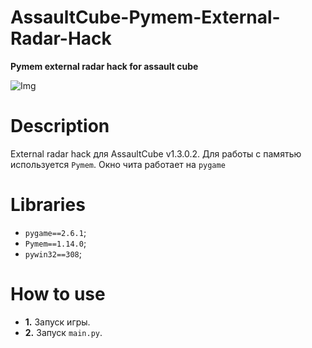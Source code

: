 # AssaultCube-Pymem-External-Radar-Hack
**Pymem external radar hack for assault cube**

![Img](https://i.imgur.com/L5mdsVS.png "Ссылка на Imgur")

# **Description**
External radar hack для AssaultCube v1.3.0.2.
Для работы с памятью используется `Pymem`.
Окно чита работает на `pygame`

# **Libraries**
* `pygame==2.6.1`;
* `Pymem==1.14.0`;
* `pywin32==308`;

# **How to use**
* **1.** Запуск игры.
* **2.** Запуск `main.py`.
